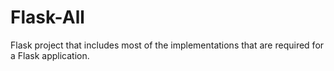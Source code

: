 # Flask-All
Flask project that includes most of the implementations that are required for a Flask application.
